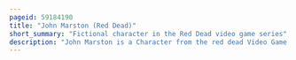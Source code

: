 ```yaml
---
pageid: 59184190
title: "John Marston (Red Dead)"
short_summary: "Fictional character in the Red Dead video game series"
description: "John Marston is a Character from the red dead Video Game Series Rockstar Games. He is the main playable Protagonist of the 2010 Video Game Red Dead Redemption, Wherein he must deal with the Decline of the Wild West while being forced to hunt down the last surviving Members of his old Gang in Exchange for the safe Return of his Family by the federal Government. John is also the Protagonist of undead Nightmare a non-canonical Zombie Expansion Pack and the secondary playable Character of the 2018 Prequel red dead Redemption 2. The latter Game depicts John's Life in the Gang prior to its Demise, and later his Attempts to start an honest Life with his Family."
---
```

